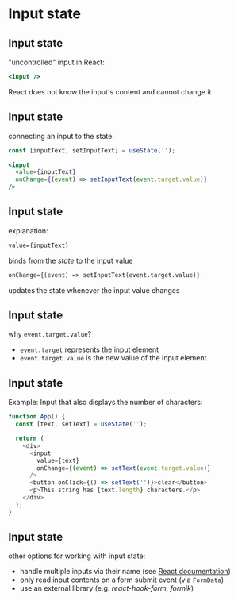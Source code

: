 # Input state

## Input state

"uncontrolled" input in React:

```jsx
<input />
```

React does not know the input's content and cannot change it

## Input state

connecting an input to the state:

```js
const [inputText, setInputText] = useState('');
```

```jsx
<input
  value={inputText}
  onChange={(event) => setInputText(event.target.value)}
/>
```

## Input state

explanation:

```txt
value={inputText}
```

binds from the _state_ to the input value

```txt
onChange={(event) => setInputText(event.target.value)}
```

updates the state whenever the input value changes

## Input state

why `event.target.value`?

- `event.target` represents the input element
- `event.target.value` is the new value of the input element

## Input state

Example: Input that also displays the number of characters:

```js
function App() {
  const [text, setText] = useState('');

  return (
    <div>
      <input
        value={text}
        onChange={(event) => setText(event.target.value)}
      />
      <button onClick={() => setText('')}>clear</button>
      <p>This string has {text.length} characters.</p>
    </div>
  );
}
```

## Input state

other options for working with input state:

- handle multiple inputs via their name (see [React documentation](https://reactjs.org/docs/forms.html#handling-multiple-inputs))
- only read input contents on a form submit event (via `FormData`)
- use an external library (e.g. _react-hook-form_, _formik_)
